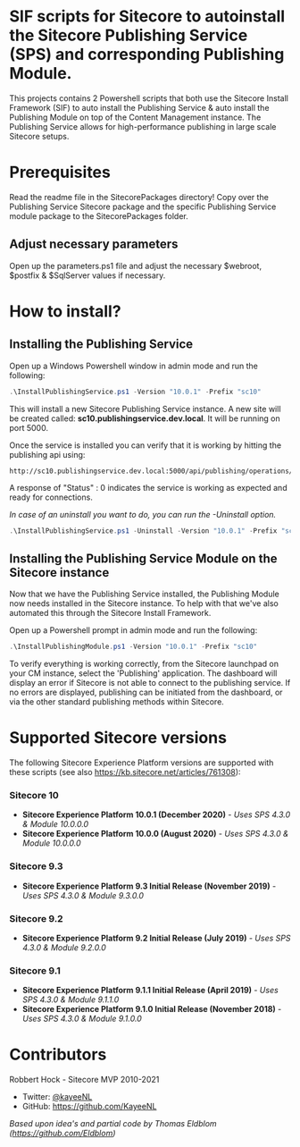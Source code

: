# SIF scripts for Sitecore to autoinstall the Sitecore Publishing Service (SPS) and corresponding Publishing Module.

This projects contains 2 Powershell scripts that both use the Sitecore Install Framework (SIF) to auto install the Publishing Service &amp; auto install the Publishing Module on top of the Content Management instance. The Publishing Service allows for high-performance publishing in large scale Sitecore setups.

# Prerequisites

Read the readme file in the SitecorePackages directory! Copy over the Publishing Service Sitecore package and the specific Publishing Service module package to the SitecorePackages folder.

## Adjust necessary parameters

Open up the parameters.ps1 file and adjust the necessary $webroot, $postfix & $SqlServer values if necessary.

# How to install?

## Installing the Publishing Service

Open up a Windows Powershell window in admin mode and run the following:

```powershell
.\InstallPublishingService.ps1 -Version "10.0.1" -Prefix "sc10"
```

This will install a new Sitecore Publishing Service instance. A new site will be created called: **sc10.publishingservice.dev.local**. It will be running on port 5000.

Once the service is installed you can verify that it is working by hitting the publishing api using:

    http://sc10.publishingservice.dev.local:5000/api/publishing/operations/status

A response of "Status" : 0 indicates the service is working as expected and ready for connections.

_In case of an uninstall you want to do, you can run the -Uninstall option._

```powershell
.\InstallPublishingService.ps1 -Uninstall -Version "10.0.1" -Prefix "sc10"
```

## Installing the Publishing Service Module on the Sitecore instance

Now that we have the Publishing Service installed, the Publishing Module now needs installed in the Sitecore instance. To help with that we've also automated this through the Sitecore Install Framework.

Open up a Powershell prompt in admin mode and run the following:

```Powershell
.\InstallPublishingModule.ps1 -Version "10.0.1" -Prefix "sc10"
```

To verify everything is working correctly, from the Sitecore launchpad on your CM instance, select the 'Publishing' application. The dashboard will display an error if Sitecore is not able to connect to the publishing service. If no errors are displayed, publishing can be initiated from the dashboard, or via the other standard publishing methods within Sitecore.

# Supported Sitecore versions

The following Sitecore Experience Platform versions are supported with these scripts (see also https://kb.sitecore.net/articles/761308):

### Sitecore 10

- **Sitecore Experience Platform 10.0.1 (December 2020)** - _Uses SPS 4.3.0 & Module 10.0.0.0_
- **Sitecore Experience Platform 10.0.0 (August 2020)** - _Uses SPS 4.3.0 & Module 10.0.0.0_

### Sitecore 9.3

- **Sitecore Experience Platform 9.3 Initial Release (November 2019)** - _Uses SPS 4.3.0 & Module 9.3.0.0_

### Sitecore 9.2

- **Sitecore Experience Platform 9.2 Initial Release (July 2019)** - _Uses SPS 4.3.0 & Module 9.2.0.0_

### Sitecore 9.1

- **Sitecore Experience Platform 9.1.1 Initial Release (April 2019)** - _Uses SPS 4.3.0 & Module 9.1.1.0_
- **Sitecore Experience Platform 9.1.0 Initial Release (November 2018)** - _Uses SPS 4.3.0 & Module 9.1.0.0_

# Contributors

Robbert Hock - Sitecore MVP 2010-2021

- Twitter: [@kayeeNL](https://twitter.com/kayeenl)
- GitHub: https://github.com/KayeeNL

_Based upon idea's and partial code by Thomas Eldblom (https://github.com/Eldblom)_
